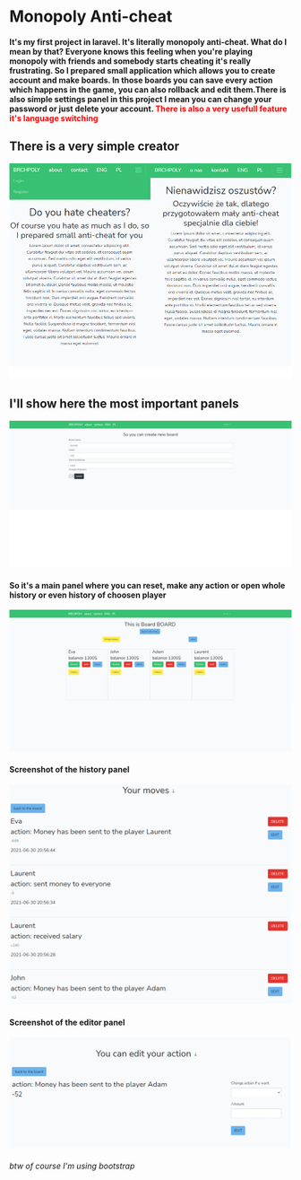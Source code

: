 <h1>Monopoly Anti-cheat</h1>
<h4>It's my first project in laravel. It's literally  monopoly anti-cheat. What do I mean by that? Everyone knows this feeling when you're playing monopoly with friends and somebody starts cheating it's really frustrating. So I prepared small application which allows you to create account and make boards. In those boards you can save every action which happens in the game, you can also rollback and edit them.There is also simple settings panel in this project I mean you can change your password or just delete your account. <span style="color:red">There is also a very usefull feature it's language switching</span></h4>
<h2>There is a very simple creator</h2>
<img src="ssc1.png">
<h2>I'll show here the most important panels</h2>
<img src="ssc2.png">
<h4>So it's a main panel where you can reset, make any action or open whole history or even history of choosen player</h4>
<img src="ssc3.png">
<h4>Screenshot of the history panel</h4>
<img src="ssc4.png">
<h4>Screenshot of the editor panel</h4>
<img src="ssc5.png">
<h6>btw of course I'm using bootstrap</h6>
  
